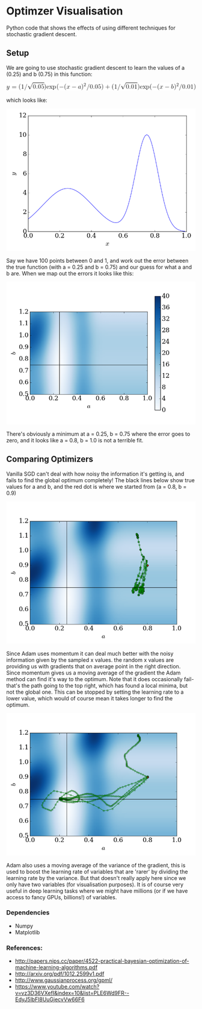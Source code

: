 # Optimzer Visualisation

Python code that shows the effects of using different techniques for stochastic gradient descent. 


## Setup

We are going to use stochastic gradient descent to learn the values of a (0.25) and b (0.75) in this function:

![Five Adam runs](https://github.com/AsaCooperStickland/Optimizer_Visualisers/blob/master/images/maineqn.gif)

which looks like: 

![Five Adam runs](https://github.com/AsaCooperStickland/Optimizer_Visualisers/blob/master/images/func.png)

Say we have 100 points between 0 and 1, and work out the error between the true function (with a = 0.25 and b = 0.75) and our guess for what a and b are.
When we map out the errors it looks like this:

![Five Adam runs](https://github.com/AsaCooperStickland/Optimizer_Visualisers/blob/master/images/true_error.png)

There's obviously a minimum at a = 0.25, b = 0.75 where the error goes to zero, and it looks like a = 0.8, b = 1.0 is not a terrible fit. 


## Comparing Optimizers

Vanilla SGD can't deal with how noisy the information it's getting is, and fails to find the global optimum completely! The black lines below show true
values for a and b, and the red dot is where we started from (a = 0.8, b = 0.9)

![Five Adam runs](https://github.com/AsaCooperStickland/Optimizer_Visualisers/blob/master/images/sgd_5.png)

Since Adam uses momentum it can deal much better with the noisy information given by the sampled x values. the random x values are providing us with
gradients that on average point in the right direction. Since momentum gives us a moving average of the gradient the Adam method can find it's way
to the optimum. Note that it does occasionally fail- that's the path going to the top right, which has found a local minima, but not the global one. 
This can be stopped by setting the learning rate to a lower value, which would of course mean it takes longer to find the optimum. 

![Five Adam runs](https://github.com/AsaCooperStickland/Optimizer_Visualisers/blob/master/images/adam_5.png)

Adam also uses a moving average of the variance of the gradient, this is used to boost the learning rate of variables that are 'rarer' by dividing the learning
rate by the variance. But that doesn't really apply here since we only have two variables (for visualisation purposes). It is of course very useful in 
deep learning tasks where we might have millions (or if we have access to fancy GPUs, billions!) of variables. 


### Dependencies
* Numpy
* Matplotlib

### References:
* http://papers.nips.cc/paper/4522-practical-bayesian-optimization-of-machine-learning-algorithms.pdf
* http://arxiv.org/pdf/1012.2599v1.pdf
* http://www.gaussianprocess.org/gpml/
* https://www.youtube.com/watch?v=vz3D36VXefI&index=10&list=PLE6Wd9FR--EdyJ5lbFl8UuGjecvVw66F6